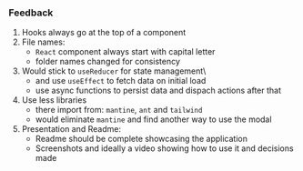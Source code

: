 

### Feedback

1. Hooks always go at the top of a component
2. File names:
    - `React` component always start with capital letter
    - folder names changed for consistency
3. Would stick to `useReducer` for state management\
    - and use `useEffect` to fetch data on initial load
    - use async functions to persist data and dispach actions after that
4. Use less libraries
    - there import from: `mantine`, `ant` and `tailwind`
    - would eliminate `mantine` and find another way to use the modal
5. Presentation and Readme:
    - Readme should be complete showcasing the application
    - Screenshots and ideally a video showing how to use it and decisions made


